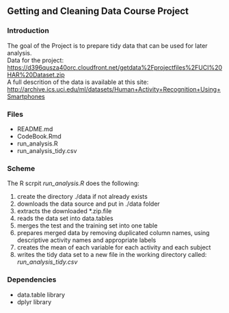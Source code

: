 ## Getting and Cleaning Data Course Project

### Introduction
The goal of the Project is to prepare tidy data that can be used for later analysis.   
Data for the project: https://d396qusza40orc.cloudfront.net/getdata%2Fprojectfiles%2FUCI%20HAR%20Dataset.zip  
A full descrition of the data is available at this site:   http://archive.ics.uci.edu/ml/datasets/Human+Activity+Recognition+Using+Smartphones

### Files 
- README.md
- CodeBook.Rmd
- run_analysis.R
- run_analysis_tidy.csv

### Scheme
The R scrpit *run_analysis.R* does the following:  

1. create the directory ./data if not already exists     
2. downloads the data source and put in ./data folder    
3. extracts the downloaded *.zip.file  
4. reads the data set into data.tables  
5. merges the test and the training set into one table  
6. prepares merged data by removing duplicated column names, using descriptive activity names and appropriate labels  
7. creates the mean of each variable for each activity and each subject  
8. writes the tidy data set to a new file in the working directory called: *run_analysis_tidy.csv*

### Dependencies
- data.table library
- dplyr library

